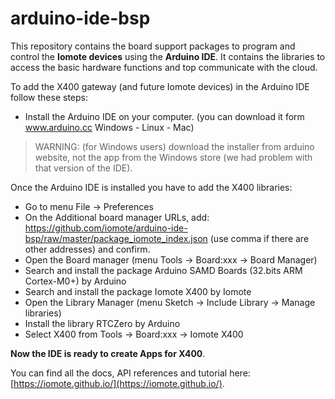 # arduino-ide-bsp
This repository contains the board support packages to program and control the **Iomote devices** using the **Arduino IDE**. It contains the libraries to access the basic hardware functions and top communicate with the cloud.

To add the X400 gateway (and future Iomote devices) in the Arduino IDE follow these steps:
* Install the Arduino IDE on your computer. (you can download it form www.arduino.cc Windows - Linux - Mac)

> WARNING: (for Windows users) download the installer from arduino website, not the app from the Windows store (we had problem with that version of the IDE).

Once the Arduino IDE is installed you have to add the X400 libraries:
* Go to menu File -> Preferences
* On the Additional board manager URLs, add: https://github.com/iomote/arduino-ide-bsp/raw/master/package_iomote_index.json  (use comma if there are other addresses) and confirm.
* Open the Board manager (menu Tools -> Board:xxx -> Board Manager)
* Search and install the package Arduino SAMD Boards (32.bits ARM Cortex-M0+) by Arduino
* Search and install the package Iomote X400 by Iomote
* Open the Library Manager  (menu Sketch -> Include Library -> Manage libraries)
* Install the library RTCZero by Arduino
* Select X400 from Tools -> Board:xxx -> Iomote X400

**Now the IDE is ready to create Apps for X400**.

You can find all the docs, API references and tutorial here: [https://iomote.github.io/](https://iomote.github.io/).